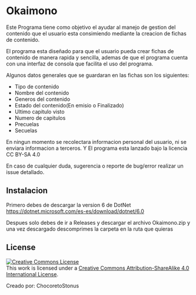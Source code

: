 # Okaimono
Este Programa tiene como objetivo el ayudar al manejo de gestion del contenido 
que el usuario esta consimiendo mediante la creacion de fichas de contenido.

El programa esta diseñado para que el usuario pueda crear fichas de contenido
de manera rapida y sencilla, ademas de que el programa cuenta con una interfaz
de consola que facilita el uso del programa.

Algunos datos generales que se guardaran en las fichas son los siguientes:

- Tipo de contenido
- Nombre del contenido
- Generos del contenido
- Estado del contenido(En emisio o Finalizado)
- Ultimo capitulo visto
- Numero de capitulos
- Precuelas
- Secuelas

En ningun momento se recolectara informacion personal del usuario, ni se enviara 
informacion a terceros. Y El programa esta lanzado bajo la licencia CC BY-SA 4.0

En caso de cualquier duda, sugerencia o reporte de bug/error realizar un issue detallado.


## Instalacion
Primero debes de descargar la version 6 de DotNet 
https://dotnet.microsoft.com/es-es/download/dotnet/6.0

Despues solo debes de ir a Releases y descargar el archivo Okaimono.zip y una vez descargado 
descomprimes la carpeta en la ruta que quieras

## License
<a rel="license" href="http://creativecommons.org/licenses/by-sa/4.0/"><img alt="Creative Commons License" style="border-width:0" src="https://i.creativecommons.org/l/by-sa/4.0/88x31.png" /></a><br />This work is licensed under a <a rel="license" href="http://creativecommons.org/licenses/by-sa/4.0/">Creative Commons Attribution-ShareAlike 4.0 International License</a>.

Creado por: ChocoretoStonus

